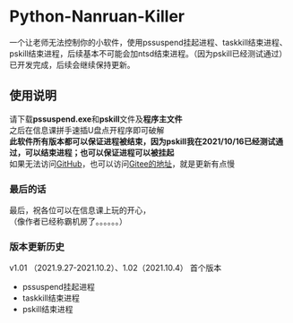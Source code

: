 # Python-Nanruan-Killer
一个让老师无法控制你的小软件，使用pssuspend挂起进程、taskkill结束进程、pskill结束进程，后续基本不可能会加ntsd结束进程。（因为pskill已经测试通过）已开发完成，后续会继续保持更新。

## 使用说明
请下载**pssuspend.exe**和**pskill**文件及**程序主文件**    
之后在信息课拼手速插U盘点开程序即可破解  
**此软件所有版本都可以保证进程被结束，因为pskill我在2021/10/16已经测试通过，可以结束进程；也可以保证进程可以被挂起**  
如果无法访问[GitHub](https://github.com/zhouxuanyi-zxy/Python-Nanruan-Killer)，也可以访问[Gitee的地址](https://gitee.com/zhouxuanyi/Python-Nanruan-Killer)，就是更新有点慢

### 最后的话
最后，祝各位可以在信息课上玩的开心，  
（像作者已经称霸机房了。。。。。。）

### 版本更新历史
v1.01 （2021.9.27-2021.10.2）、1.02（2021.10.4）
首个版本
+ pssuspend挂起进程
+ taskkill结束进程
+ pskill结束进程
